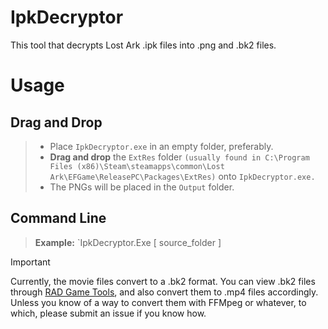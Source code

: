 # IpkDecryptor

[](https://github.com/Poyoanon/IpkDecryptor)

This tool that decrypts Lost Ark .ipk files into .png and .bk2 files.

# Usage

## Drag and Drop

> - Place `IpkDecryptor.exe` in an empty folder, preferably.
> - **Drag and drop** the `ExtRes` folder `(usually found in C:\Program Files (x86)\Steam\steamapps\common\Lost Ark\EFGame\ReleasePC\Packages\ExtRes)` onto `IpkDecryptor.exe.`
> - The PNGs will be placed in the `Output` folder.

## Command Line

> **Example:** `IpkDecryptor.Exe [ source_folder ]

> [!IMPORTANT]  
> Currently, the movie files convert to a .bk2 format. You can view .bk2 files through [RAD Game Tools](https://www.radgametools.com/bnkdown.htm), and also convert them to .mp4 files accordingly. Unless you know of a way to convert them with FFMpeg or whatever, to which, please submit an issue if you know how.
